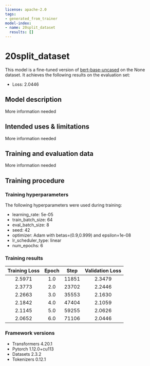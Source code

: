 ```yaml
---
license: apache-2.0
tags:
- generated_from_trainer
model-index:
- name: 20split_dataset
  results: []
---
```


<!-- This model card has been generated automatically according to the information the Trainer had access to. You
should probably proofread and complete it, then remove this comment. -->

# 20split_dataset

This model is a fine-tuned version of [bert-base-uncased](https://huggingface.co/bert-base-uncased) on the None dataset.
It achieves the following results on the evaluation set:
- Loss: 2.0446

## Model description

More information needed

## Intended uses & limitations

More information needed

## Training and evaluation data

More information needed

## Training procedure

### Training hyperparameters

The following hyperparameters were used during training:
- learning_rate: 5e-05
- train_batch_size: 64
- eval_batch_size: 8
- seed: 42
- optimizer: Adam with betas=(0.9,0.999) and epsilon=1e-08
- lr_scheduler_type: linear
- num_epochs: 6

### Training results

| Training Loss | Epoch | Step  | Validation Loss |
|:-------------:|:-----:|:-----:|:---------------:|
| 2.5971        | 1.0   | 11851 | 2.3479          |
| 2.3773        | 2.0   | 23702 | 2.2446          |
| 2.2663        | 3.0   | 35553 | 2.1630          |
| 2.1842        | 4.0   | 47404 | 2.1059          |
| 2.1145        | 5.0   | 59255 | 2.0626          |
| 2.0652        | 6.0   | 71106 | 2.0446          |


### Framework versions

- Transformers 4.20.1
- Pytorch 1.12.0+cu113
- Datasets 2.3.2
- Tokenizers 0.12.1
